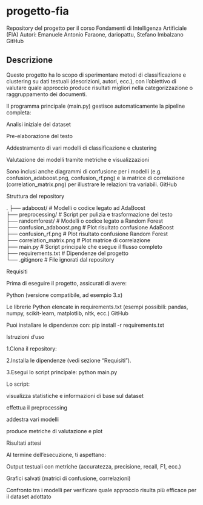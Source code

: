 # progetto‑fia

Repository del progetto per il corso Fondamenti di Intelligenza Artificiale (FIA)
Autori: Emanuele Antonio Faraone, dariopattu, Stefano Imbalzano 
GitHub

## Descrizione 

Questo progetto ha lo scopo di sperimentare metodi di classificazione e clustering su dati testuali (descrizioni, autori, ecc.), con l’obiettivo di valutare quale approccio produce risultati migliori nella categorizzazione o raggruppamento dei documenti.

Il programma principale (main.py) gestisce automaticamente la pipeline completa:

Analisi iniziale del dataset

Pre-elaborazione del testo

Addestramento di vari modelli di classificazione e clustering

Valutazione dei modelli tramite metriche e visualizzazioni

Sono inclusi anche diagrammi di confusione per i modelli (e.g. confusion_adaboost.png, confusion_rf.png) e la matrice di correlazione (correlation_matrix.png) per illustrare le relazioni tra variabili. 
GitHub

Struttura del repository

.
├── adaboost/                   # Modelli o codice legato ad AdaBoost  
├── preprocessing/              # Script per pulizia e trasformazione del testo  
├── randomforest/               # Modelli o codice legato a Random Forest  
├── confusion_adaboost.png      # Plot risultato confusione AdaBoost  
├── confusion_rf.png            # Plot risultato confusione Random Forest  
├── correlation_matrix.png      # Plot matrice di correlazione  
├── main.py                      # Script principale che esegue il flusso completo  
├── requirements.txt             # Dipendenze del progetto  
└── .gitignore                   # File ignorati dal repository  

Requisiti

Prima di eseguire il progetto, assicurati di avere:

Python (versione compatibile, ad esempio 3.x)

Le librerie Python elencate in requirements.txt (esempi possibili: pandas, numpy, scikit-learn, matplotlib, nltk, ecc.) 
GitHub

Puoi installare le dipendenze con:
pip install -r requirements.txt

Istruzioni d’uso

1.Clona il repository:

2.Installa le dipendenze (vedi sezione “Requisiti”).

3.Esegui lo script principale:
python main.py

Lo script:

visualizza statistiche e informazioni di base sul dataset

effettua il preprocessing

addestra vari modelli

produce metriche di valutazione e plot

Risultati attesi

Al termine dell’esecuzione, ti aspettano:

Output testuali con metriche (accuratezza, precisione, recall, F1, ecc.)

Grafici salvati (matrici di confusione, correlazioni)

Confronto tra i modelli per verificare quale approccio risulta più efficace per il dataset adottato